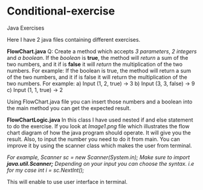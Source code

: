 # Conditional-exercise
Java Exercises

Here I have 2 java files containing different exercises. 

**FlowChart.java**
Q: Create a method which accepts *3 parameters*, *2 integers* and *a boolean*.
If the *boolean* is **true**, the method will *return* a sum of the two numbers, and it if is **false** it will *return* the multiplication of the two numbers.
For example:
If the boolean is true, the method will return a sum of the two numbers, and it if is false it will return the multiplication of the two numbers.
For example:
a) Input (1, 2, true) -> 3
b) Input (3, 3, false) -> 9
c) Input (1, 1, true) -> 2

Using FlowChart.java file you can insert those numbers and a boolean into the main method you can get the expected result.


**FlowChartLogic.java**
In this class I have used nested if and else statement to do the exercise. If you look at *Image1.png* file which illustrates the flow chart diagram of how the 
java program should operate. It will give you the result. Also, to input the number you need to do it from main. You can improve it by using the scanner class which
makes the user from terminal.

*For example,
 Scanner sc = new Scanner(System.in);
 Make sure to import **java.util.Scanner;**
 Depending on your input you can choose the syntax.
 i.e for my case
 int i = sc.NextInt();*
 
 This will enable to use user interface in terminal.

